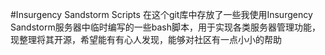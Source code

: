 #Insurgency Sandstorm Scripts
在这个git库中存放了一些我使用Insurgency Sandstorm服务器中临时编写的一些bash脚本，用于实现各类服务器管理功能，现整理将其开源，希望能有有心人发现，能够对社区有一点小小的帮助